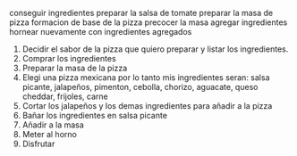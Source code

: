 conseguir ingredientes 
preparar la salsa de tomate
preparar la masa de pizza
formacion de base de la pizza 
precocer la masa 
agregar ingredientes
hornear nuevamente con ingredientes agregados
1. Decidir el sabor de la pizza que quiero preparar y listar los ingredientes.
2. Comprar los ingredientes
3. Preparar la masa de la pizza
4. Elegi una pizza mexicana por lo tanto mis ingredientes seran: salsa picante, jalapeños, pimenton, cebolla, chorizo, aguacate, queso cheddar, frijoles, carne
5. Cortar los jalapeños y los demas ingredientes para añadir a la pizza
6. Bañar los ingredientes en salsa picante
7. Añadir a la masa
8. Meter al horno
9. Disfrutar
